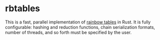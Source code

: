 # rbtables

This is a fast, parallel implementation of [rainbow tables](https://en.wikipedia.org/wiki/Rainbow_table) in Rust. It is fully configurable: hashing and reduction functions, chain serialization formats, number of threads, and so forth must be specified by the user.

